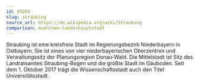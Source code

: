 ```yaml
---
id: 09263
slug: straubing
source_url: https://de.wikipedia.org/wiki/Straubing
comparison: muenchen-landeshauptstadt
---
```


Straubing ist eine kreisfreie Stadt im Regierungsbezirk Niederbayern in Ostbayern. Sie ist eines von vier niederbayerischen Oberzentren und Verwaltungssitz der Planungsregion Donau-Wald. Die Mittelstadt ist Sitz des Landratsamtes Straubing-Bogen und die größte Stadt im Gäuboden. Seit dem 1. Oktober 2017 trägt die Wissenschaftsstadt auch den Titel Universitätsstadt.
